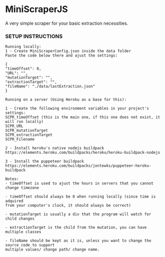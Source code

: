 # MiniScraperJS
 A very simple scraper for your basic extraction necessities.

### SETUP INSTRUCTIONS 
    Running locally:
    1 - Create MiniScraperConfig.json inside the data folder
    Paste the code below there and ajust the settings:

    {
    "timeOffset": 0,
    "URL": "",
    "mutationTarget": "",
    "extractionTarget": "",
    "fileName": "./data/lastExtraction.json"
    }

    Running on a server (Using Heroku as a base for this):
    
    1 - Create the following environment variables in your project's settings:
    SCPR_timeOffset (this is the main one, if this one does not exist, it will run locally)
    SCPR_URL
    SCPR_mutationTarget
    SCPR_extractionTarget
    SCPR_Filename

    2 - Install heroku's native nodejs buildpack
    https://elements.heroku.com/buildpacks/heroku/heroku-buildpack-nodejs

    3 - Install the puppeteer buildpack
    https://elements.heroku.com/buildpacks/jontewks/puppeteer-heroku-buildpack

    Notes:
    - timeOffset is used to ajust the hours in servers that you cannot change timezone

    - timeOffset should always be 0 when running locally (since time is adquired
    from your computer's clock, it should always be correct)

    - mutationTarget is usually a div that the program will watch for child changes

    - extractionTarget is the child from the mutation, you can have multiple classes

    - fileName should be kept as it is, unless you want to change the source code to support
    multiple values/ change path/ change name.
